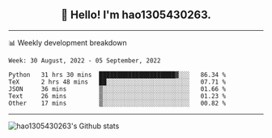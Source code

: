 <h2 align="center">👋 Hello! I'm hao1305430263.</h2>


---- 
📊 Weekly development breakdown

<!--START_SECTION:waka-->
```text
Week: 30 August, 2022 - 05 September, 2022

Python   31 hrs 30 mins  █████████████████████▓░░░   86.34 % 
TeX      2 hrs 48 mins   ██░░░░░░░░░░░░░░░░░░░░░░░   07.71 % 
JSON     36 mins         ▒░░░░░░░░░░░░░░░░░░░░░░░░   01.66 % 
Text     26 mins         ▒░░░░░░░░░░░░░░░░░░░░░░░░   01.23 % 
Other    17 mins         ▒░░░░░░░░░░░░░░░░░░░░░░░░   00.82 % 
```
<!--END_SECTION:waka-->
----
![hao1305430263's Github stats](https://github-readme-stats.vercel.app/api?username=hao1305430263&show_icons=true)


<!--
**hao1305430263/hao1305430263** is a ✨ _special_ ✨ repository because its `README.md` (this file) appears on your GitHub profile.

Here are some ideas to get you started:

- 🔭 I’m currently working on ...
- 🌱 I’m currently learning ...
- 👯 I’m looking to collaborate on ...
- 🤔 I’m looking for help with ...
- 💬 Ask me about ...
- 📫 How to reach me: ...
- 😄 Pronouns: ...
- ⚡ Fun fact: ...
-->
